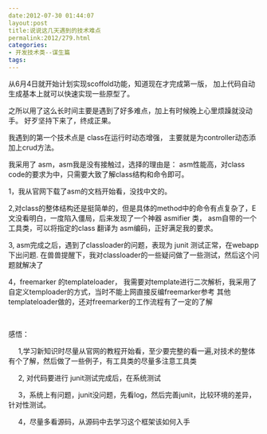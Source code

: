 ```yaml
---
date:2012-07-30 01:44:07
layout:post
title:说说这几天遇到的技术难点
permalink:2012/279.html
categories:
- 开发技术类--谋生篇
tags:
---
```



<p>
	从6月4日就开始计划实现scoffold功能，知道现在才完成第一版， 加上代码自动生成基本上就可以快速实现一些原型了。
</p>
<p>
	之所以用了这么长时间主要是遇到了好多难点，加上有时候晚上心里烦躁就没动手。 好歹坚持下来了，终成正果。
</p>
<p>
	我遇到的第一个技术点是 class在运行时动态增强， 主要就是为controller动态添加上crud方法。
</p>
<p>
	我采用了 asm，asm我是没有接触过，选择的理由是： asm性能高，对class code的要求为中，只需要大致了解class结构和命令即可。
</p>
<p>
	1，我从官网下载了asm的文档开始看，没找中文的。
</p>
<p>
	2,对class的整体结构还是挺简单的，但是具体的method中的命令有点复杂了，E文没看明白，一度陷入僵局，后来发现了一个神器 asmifier 类， asm自带的一个工具类，可以将指定的class 翻译为 asm编码，正好满足我的要求。
</p>
<p>
	3, asm完成之后，遇到了classloader的问题，表现为 junit 测试正常，在webapp下出问题. 在兽兽提醒下，我对classloader的一些疑问做了一些测试，然后这个问题就解决了
</p>
<p>
	4，freemarker 的templateloader， 我需要对template进行二次解析，我采用了自定义temploader的方式，当时不能上网直接反编freemarker参考 其他templateloader做的，还对freemarker的工作流程有了一定的了解
</p>
<p>
	<br />
</p>
<p>
	感悟：
</p>
<p>
	&nbsp; &nbsp; &nbsp;1,学习新知识时尽量从官网的教程开始看，至少要完整的看一遍,对技术的整体有个了解，然后做了一些例子，有工具类的尽量多注意工具类
</p>
<p>
	&nbsp; &nbsp; &nbsp;2, 对代码要进行 junit测试完成后，在系统测试
</p>
<p>
	&nbsp; &nbsp; &nbsp;3，系统上有问题，junit没问题，先看log，然后完善junit，比较环境的差异，针对性测试。
</p>
<p>
	&nbsp; &nbsp; &nbsp;4，尽量多看源码，从源码中去学习这个框架该如何入手
</p>